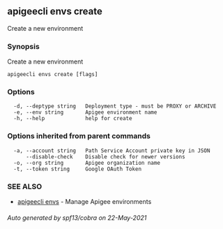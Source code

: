 ## apigeecli envs create

Create a new environment

### Synopsis

Create a new environment

```
apigeecli envs create [flags]
```

### Options

```
  -d, --deptype string   Deployment type - must be PROXY or ARCHIVE
  -e, --env string       Apigee environment name
  -h, --help             help for create
```

### Options inherited from parent commands

```
  -a, --account string   Path Service Account private key in JSON
      --disable-check    Disable check for newer versions
  -o, --org string       Apigee organization name
  -t, --token string     Google OAuth Token
```

### SEE ALSO

* [apigeecli envs](apigeecli_envs.md)	 - Manage Apigee environments

###### Auto generated by spf13/cobra on 22-May-2021
